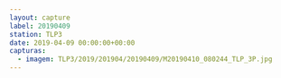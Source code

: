 ```yaml
---
layout: capture
label: 20190409
station: TLP3
date: 2019-04-09 00:00:00+00:00
capturas:
  - imagem: TLP3/2019/201904/20190409/M20190410_080244_TLP_3P.jpg
---
```

